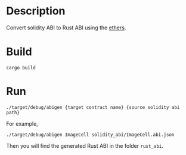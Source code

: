 # Description

Convert solidity ABI to Rust ABI using the [ethers](https://github.com/gakonst/ethers-rs/blob/master/examples/abigen.rs).

# Build

```
cargo build
```

# Run

```
./target/debug/abigen {target contract name} {source solidity abi path}
```

For example,
```
./target/debug/abigen ImageCell solidity_abi/ImageCell.abi.json
```

Then you will find the generated Rust ABI in the folder `rust_abi`.
